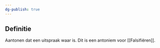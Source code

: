 ```yaml
---
dg-publish: true
---
```

## Definitie
Aantonen dat een uitspraak waar is. Dit is een antoniem voor [[Falsifiëren]].